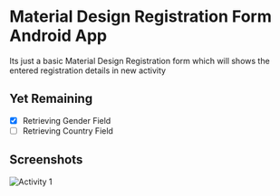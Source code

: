 # Material Design Registration Form Android App 

Its just a basic Material Design Registration form which will shows the entered registration details in new activity

## Yet Remaining 
- [x] Retrieving Gender Field
- [ ] Retrieving Country Field

## Screenshots

![Activity 1](https://github.com/harshitks2203/MaterialForm/blob/master/screenshot.jpg "Entry Page")
